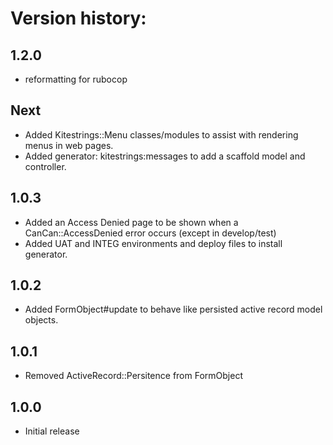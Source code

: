 # Version history:

## 1.2.0
* reformatting for rubocop

## Next

* Added Kitestrings::Menu classes/modules to assist with rendering menus in web pages.
* Added generator: kitestrings:messages to add a scaffold model and controller.

## 1.0.3

* Added an Access Denied page to be shown when a CanCan::AccessDenied error occurs (except in develop/test)
* Added UAT and INTEG environments and deploy files to install generator.

## 1.0.2

* Added FormObject#update to behave like persisted active record model objects.

## 1.0.1

* Removed ActiveRecord::Persitence from FormObject

## 1.0.0

* Initial release
